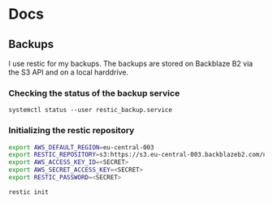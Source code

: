 # Docs

## Backups
I use restic for my backups. The backups are stored on Backblaze B2 via the S3 API and on a local harddrive.

### Checking the status of the backup service
`systemctl status --user restic_backup.service`

### Initializing the restic repository
``` bash
export AWS_DEFAULT_REGION=eu-central-003
export RESTIC_REPOSITORY=s3:https://s3.eu-central-003.backblazeb2.com/nixos-restic-backup
export AWS_ACCESS_KEY_ID=<SECRET>
export AWS_SECRET_ACCESS_KEY=<SECRET>
export RESTIC_PASSWORD=<SECRET>

restic init
```

